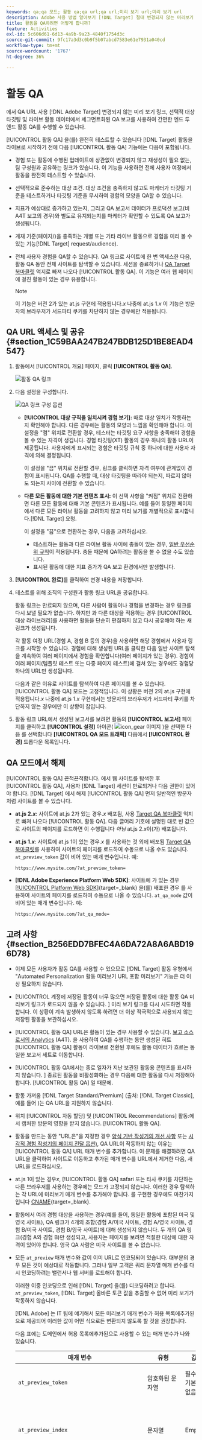 ```yaml
---
keywords: qa;qa 모드; 활동 qa;qa url;qa url;미리 보기 url;미리 보기 url
description: Adobe 사용 방법 알아보기 [!DNL Target] 절대 변경되지 않는 미리보기 링크를 통한 간편한 엔드 투 엔드 활동 QA, 선택적 대상 타기팅, 라이브 활동 데이터에서 세그멘테이션된 상태를 유지하는 QA 보고를 수행하는 QA URL입니다.
title: 활동을 QA하려면 어떻게 합니까?
feature: Activities
exl-id: 5c606d61-6d13-4a9b-9a23-4840f1754d3c
source-git-commit: 9fc17a3d3c0b9f5b07abcd7583e61e7931a040cd
workflow-type: tm+mt
source-wordcount: '1767'
ht-degree: 36%

---
```


# 활동 QA

에서 QA URL 사용 [!DNL Adobe Target] 변경되지 않는 미리 보기 링크, 선택적 대상 타깃팅 및 라이브 활동 데이터에서 세그먼트화된 QA 보고를 사용하여 간편한 엔드 투 엔드 활동 QA를 수행할 수 있습니다.

[!UICONTROL 활동 QA] 을(를) 완전히 테스트할 수 있습니다 [!DNL Target] 활동을 라이브로 시작하기 전에 다음 [!UICONTROL 활동 QA] 기능에는 다음이 포함됩니다.

* 경험 또는 활동에 수행된 업데이트에 상관없이 변경되지 않고 재생성이 필요 없는, 팀 구성원과 공유하는 링크가 있습니다. 이 기능을 사용하면 전체 사용자 여정에서 활동을 완전히 테스트할 수 있습니다.
* 선택적으로 준수하는 대상 조건. 대상 조건을 충족하지 않고도 마케터가 타깃팅 기준을 테스트하거나 타깃팅 기준을 무시하여 경험의 모양을 QA할 수 있습니다.
* 지표가 예상대로 증가하고 있는지, 그리고 QA 보고서 데이터가 프로덕션 보고(비A4T 보고의 경우)와 별도로 유지되는지를 마케터가 확인할 수 있도록 QA 보고가 생성됩니다.
* 게재 기준(페이지/)을 충족하는 개별 또는 기타 라이브 활동으로 경험을 미리 볼 수 있는 기능[!DNL Target] request/audience).
* 전체 사용자 경험을 QA할 수 있습니다. QA 링크로 사이트에 한 번 액세스한 다음, 활동 QA 동안 전체 사이트를 탐색할 수 있습니다. 세션을 종료하거나 [QA Target 북마클릿](/help/main/c-activities/c-activity-qa/activity-qa-bookmark.md#concept_A8A3551A4B5342079AFEED5ECF93E879) 억지로 빠져 나오다 [!UICONTROL 활동 QA]. 이 기능은 여러 웹 페이지에 걸친 활동이 있는 경우 유용합니다.

  >[!NOTE]
  >
  >이 기능은 버전 2가 있는 at.js 구현에 적용됩니다.*x* 나중에 at.js 1.*x* 이 기능은 방문자의 브라우저가 서드파티 쿠키를 차단하지 않는 경우에만 적용됩니다.

## QA URL 액세스 및 공유 {#section_1C59BAA247B247BDB125D1BE8EAD4547}

1. 활동에서 [!UICONTROL 개요] 페이지, 클릭 **[!UICONTROL 활동 QA]**.

   ![활동 QA 링크](assets/qa_link.png)

1. 다음 설정을 구성합니다.

   ![QA 링크 구성 옵션](assets/qa_link_config.png)

   * **[!UICONTROL 대상 규칙을 일치시켜 경험 보기]:** 때로 대상 일치가 작동하는지 확인해야 합니다. 다른 경우에는 활동의 모양과 느낌을 확인해야 합니다. 이 설정을 &quot;켬&quot; 위치로 전환할 경우, 테스터는 타깃팅 요구 사항을 충족해야 경험을 볼 수 있는 자격이 생깁니다. 경험 타깃팅(XT) 활동의 경우 하나의 활동 URL이 제공됩니다. 사용자에게 표시되는 경험은 타깃팅 규칙 중 하나에 대한 사용자 자격에 의해 결정됩니다.

     이 설정을 &quot;끔&quot; 위치로 전환할 경우, 링크를 클릭하면 자격 여부에 관계없이 경험이 표시됩니다. QA를 수행할 때, 대상 타깃팅을 따라야 되는지, 따르지 않아도 되는지 사이에 전환할 수 있습니다.

   * **다른 모든 활동에 대한 기본 컨텐츠 표시:** 이 선택 사항을 &quot;켜짐&quot; 위치로 전환하면 다른 모든 활동에 대해 기본 콘텐츠가 표시됩니다. 예를 들어 동일한 페이지에서 다른 모든 라이브 활동을 고려하지 않고 미리 보기를 개별적으로 표시합니다.[!DNL Target] 요청.

     이 설정을 &quot;끔&quot;으로 전환하는 경우, 다음을 고려하십시오.

      * 테스트하는 활동과 다른 라이브 활동 사이에 충돌이 있는 경우, [일반 우선순위 규칙](/help/main/c-activities/priority.md#concept_1780C11FEA57440499F0047DD6900E0F)이 적용됩니다. 충돌 때문에 QA하려는 활동을 볼 수 없을 수도 있습니다.
      * 표시된 활동에 대한 지표 증가가 QA 보고 환경에서만 발생합니다.

1. **[!UICONTROL 완료]**&#x200B;를 클릭하여 변경 내용을 저장합니다.
1. 테스트를 위해 조직의 구성원과 활동 링크 URL을 공유합니다.

   활동 링크는 만료되지 않으며, 다른 사람이 활동이나 경험을 변경하는 경우 링크를 다시 보낼 필요가 없습니다. 하지만 과 다른 대상을 적용하는 경우 [!UICONTROL 대상 라이브러리]를 사용하면 활동을 단순히 편집하지 않고 다시 공유해야 하는 새 링크가 생성됩니다.

   각 활동 여정 URL(경험 A, 경험 B 등의 경우)을 사용하면 해당 경험에서 사용자 링크를 시작할 수 있습니다. 경험에 대해 생성된 URL을 클릭한 다음 일반 사이트 탐색을 계속하여 여러 페이지에서 경험을 확인합니다(여러 페이지가 있는 경우). 경험이 여러 페이지(템플릿 테스트 또는 다중 페이지 테스트)에 걸쳐 있는 경우에도 경험당 하나의 URL만 생성됩니다. 

   다음과 같은 이유로 사이트를 탐색하여 다른 페이지를 볼 수 있습니다. [!UICONTROL 활동 QA] 모드는 고정적입니다. 이 상황은 버전 2의 at.js 구현에 적용됩니다.*x* 나중에 at.js 1.*x* 구현에서는 방문자의 브라우저가 서드파티 쿠키를 차단하지 않는 경우에만 이 상황이 참입니다.

1. 활동 링크 URL에서 생성된 보고서를 보려면 활동의 **[!UICONTROL 보고서]** 페이지를 클릭하고 **[!UICONTROL 설정]** 아이콘(  ![icon_gear 이미지](assets/icon_gear.png) )을 선택한 다음 를 선택합니다 **[!UICONTROL QA 모드 트래픽]** 다음에서 **[!UICONTROL 환경]** 드롭다운 목록입니다.

## QA 모드에서 해제

[!UICONTROL 활동 QA] 끈적끈적합니다. 에서 웹 사이트를 탐색한 후 [!UICONTROL 활동 QA], 사용자 [!DNL Target] 세션이 만료되거나 다음 권한이 있어야 합니다. [!DNL Target] 에서 해제 [!UICONTROL 활동 QA] 먼저 일반적인 방문자처럼 사이트를 볼 수 있습니다.

* **at.js 2.*x***: 사이트에 at.js 2가 있는 경우.*x* 배포됨, 사용 [Target QA 북마클릿](/help/main/c-activities/c-activity-qa/activity-qa-bookmark.md#concept_A8A3551A4B5342079AFEED5ECF93E879) 억지로 빠져 나오다 [!UICONTROL 활동 QA]. 다음 글머리 기호에 설명된 대로 빈 값으로 사이트의 페이지를 로드하면 이 수행됩니다 *아님* at.js 2.*x*이(가) 배포됩니다.

* **at.js 1.*x***: 사이트에 at.js 1이 있는 경우.*x* 를 사용하는 것 외에 배포됨 [Target QA 북마클릿](/help/main/c-activities/c-activity-qa/activity-qa-bookmark.md#concept_A8A3551A4B5342079AFEED5ECF93E879)를 사용하여 사이트의 페이지를 로드하여 수동으로 나올 수도 있습니다. `at_preview_token` 값이 비어 있는 매개 변수입니다. 예:

  `https://www.mysite.com/?at_preview_token=`

* **[!DNL Adobe Experience Platform Web SDK]**: 사이트에 가 있는 경우 [[!UICONTROL Platform Web SDK]](https://experienceleague.adobe.com/docs/target-dev/developer/client-side/aep-web-sdk.html){target=_blank} 을(를) 배포한 경우 를 사용하여 사이트의 페이지를 로드하여 수동으로 나올 수 있습니다. `at_qa_mode` 값이 비어 있는 매개 변수입니다. 예:

  `https://www.mysite.com/?at_qa_mode=`

## 고려 사항 {#section_B256EDD7BFEC4A6DA72A8A6ABD196D78}

* 이제 모든 사용자가 활동 QA를 사용할 수 있으므로 [!DNL Target] 활동 유형에서 &quot;Automated Personalization 활동 미리보기 URL 포함 미리보기&quot; 기능은 더 이상 필요하지 않습니다.
* [!UICONTROL 계정에 저장된 활동이 너무 많으면 저장된 활동에 대한 활동 QA 미리보기 링크가 로드되지 않을 수 있습니다. ] 미리 보기 링크를 다시 시도하면 작동합니다. 이 상황이 계속 발생하지 않도록 하려면 더 이상 적극적으로 사용되지 않는 저장된 활동을 보관하십시오.
* [!UICONTROL 활동 QA] URL은 활동이 있는 경우 사용할 수 있습니다. [보고 소스로서의 Analytics](/help/main/c-integrating-target-with-mac/a4t/a4t.md) (A4T). 을 사용하여 QA를 수행하는 동안 생성된 히트 [!UICONTROL 활동 QA] 활동이 라이브로 전환된 후에도 활동 데이터가 흐르는 동일한 보고서 세트로 이동합니다.
* [!UICONTROL 활동 QA에서는 종료 일자가 지난 보관된 활동용 콘텐츠를 표시하지 않습니다. ] 종료된 활동을 비활성화하는 경우 다음에 대한 활동을 다시 저장해야 합니다. [!UICONTROL 활동 QA] 일 때문에.
* 활동 가져옴 [!DNL Target Standard/Premium] (출처: [!DNL Target Classic], 예를 들어 )는 QA URL을 지원하지 않습니다.
* 위치 [!UICONTROL 자동 할당] 및 [!UICONTROL Recommendations] 활동:에서 캡처한 방문의 영향을 받지 않습니다. [!UICONTROL 활동 QA].
* 활동을 만드는 동안 &quot;URL은&quot;을 지정한 경우 [양식 기반 작성기의 개선 사항](/help/main/c-experiences/form-experience-composer.md#task_FAC842A6535045B68B4C1AD3E657E56E) 또는 [시각적 경험 작성기의 페이지 전달 옵션)](/help/main/c-experiences/c-visual-experience-composer/viztarget-options.md#reference_3BD1BEEAFA584A749ED2D08F14732E81), QA URL이 작동하지 않는 이유는 [!UICONTROL 활동 QA] URL 매개 변수를 추가합니다. 이 문제를 해결하려면 QA URL을 클릭하여 사이트로 이동하고 추가된 매개 변수를 URL에서 제거한 다음, 새 URL을 로드하십시오.
* at.js 1이 있는 경우&#x200B;*x*, [!UICONTROL 활동 QA] safari 또는 타사 쿠키를 차단하는 다른 브라우저를 사용하는 경우에는 모드가 고정되지 않습니다. 이러한 경우 탐색하는 각 URL에 미리보기 매개 변수를 추가해야 합니다. 를 구현한 경우에도 마찬가지입니다 [CNAME](https://experienceleague.adobe.com/docs/target-dev/developer/implementation/implement-cname-support-in-target.html){target=_blank}.
* 활동에서 여러 경험 대상을 사용하는 경우(예를 들어, 동일한 활동에 포함된 미국 및 영국 사이트), QA 링크가 4개의 조합(경험 A/미국 사이트, 경험 A/영국 사이트, 경험 B/미국 사이트, 경험 B/영국 사이트)에 대해 생성되지 않습니다. 두 개의 QA 링크(경험 A와 경험 B)만 생성되고, 사용자는 페이지를 보려면 적절한 대상에 대한 자격이 있어야 합니다. 영국 QA 사람은 미국 사이트를 볼 수 없습니다.
* 모든 `at_preview` 매개 변수와 값이 이미 URL로 인코딩되어 있습니다. 대부분의 경우 모든 것이 예상대로 작동합니다. 그러나 일부 고객은 쿼리 문자열 매개 변수를 다시 인코딩하려는 밸런서나 웹 서버를 로드해야 합니다.

  이러한 이중 인코딩으로 인해 [!DNL Target] 을(를) 디코딩하려고 합니다. `at_preview_token`, [!DNL Target] 올바른 토큰 값을 추출할 수 없어 미리 보기가 작동하지 않습니다.

  [!DNL Adobe] 는 IT 팀에 얘기해서 모든 미리보기 매개 변수가 허용 목록에추가된으로 제공되어 이러한 값이 어떤 식으로든 변환되지 않도록 할 것을 권장합니다.

  다음 표에는 도메인에서 허용 목록에추가된으로 사용할 수 있는 매개 변수가 나와 있습니다.

  | 매개 변수 | 유형 | 값 | 설명 |
  |--- |--- |--- |--- |
  | `at_preview_token` | 암호화된 문자열 | 필수, 기본값 없음 | QA 모드에서 실행할 수 있는 캠페인 ID 목록이 포함된 암호화된 엔티티입니다. |
  | `at_preview_index` | 문자열 | Empty | 매개 변수의 형식은 `<campaignIndex>` 또는 `<campaignIndex>_< experienceIndex>`<br>입니다.두 색인이 모두 1로 시작합니다. |
  | `at_preview_listed_activities_only` | 부울(true/false) | 기본값: false | &quot;true&quot;면 `at_preview_index` 매개 변수에 지정된 모든 캠페인이 처리됩니다.<br>&quot;false&quot;이면 페이지의 모든 캠페인이 미리 보기 토큰에 지정되지 않았더라도 처리됩니다. |
  | `at_preview_evaluate_as_true_audience_ids` | 문자열 | Empty | 대상 및 보고 수준에서 항상 (true)로 평가되어야 하는 segmentId-s의 밑줄로 구분된 (&quot;_&quot;) 목록은 의 범위에서 &quot;true&quot;로 평가됩니다. [!DNL Target] 요청. |
  | `_AT_Debug` | 문자열 | 창 또는 콘솔 | 콘솔 로깅 또는 새 창입니다. |
  | `adobe_mc_ref` |  |  | 기본 페이지의 참조 URL을 새 페이지에 전달합니다. `AppMeasurement.js` 버전 2.1 이상에서 사용하는 경우 [!DNL Adobe Analytics]는 이 매개 변수값을 새 페이지의 참조 URL로 사용합니다. |
  | `adobe_mc_sdid` |  |  | 를 전달합니다. [!DNL Supplemental Data Id] (SDID) 및 [!DNL Experience Cloud Org Id] 기본 페이지에서 새 페이지로 이동합니다. 이 ID 전달 허용 [!UICONTROL Analytics for Target] (A4T) 을 사용하여 [!DNL Target] 을(를) 사용하여 기본 페이지에서 요청 [!DNL Analytics] 새 페이지에 을 요청합니다. |

* 다음 [!UICONTROL 대상 QA 모드] UI는 다중 페이지 활동에서 경험의 첫 번째 URL만 표시합니다. 여정 테스트를 만들고 URL1에서 URL2로 이동한다고 가정합니다. 그러나 URL2로 이동하려는 경우 URL1에 대해 제공된 모든 URL 매개 변수를 복사하여 URL1에 표시된 대로 &quot;?&quot;를 지정한 후 URL2에 적용합니다.
* 계정에 저장된 활동이 너무 많으면 저장된 활동에 대한 활동 QA 미리보기 링크가 로드되지 않을 수 있습니다. 미리보기 링크를 다시 시도하십시오. 이 문제가 계속 발생하는 것을 방지하기 위해 더 이상 적극적으로 사용되지 않는 저장된 활동을 보관하십시오.

## Target JavaScript 라이브러리 [!UICONTROL QA 모드] 호환성 {#compatibility}

[!DNL Target] 는 다음 JavaScript 라이브러리를 지원합니다.

* [at.js 1.x](https://experienceleague.adobe.com/docs/target-dev/developer/client-side/at-js-implementation/at-js/how-atjs-works.html)
* [at.js 2.x](https://experienceleague.adobe.com/docs/target-dev/developer/client-side/at-js-implementation/at-js/how-atjs-works.html)
* [Adobe Experience Platform Web SDK](https://experienceleague.adobe.com/docs/target-dev/developer/client-side/aep-web-sdk.html)

다음 표에는 다양한 활동 유형이 나열되어 있으며, 활동 유형을 나타내는지 여부가 표시됩니다. [!UICONTROL 활동 QA] 모드는 각 라이브러리에 대해 지원됩니다.

| 활동 유형 | at.js 1.x | at.js 2.x | Platform Web SDK |
| --- | --- | --- | --- |
| [!UICONTROL A/B 테스트] | 예 | 예 | 예 |
| [!UICONTROL 자동 할당] | 예 | 예 | 예 |
| [!UICONTROL 자동 타겟팅] | 예 | 예 | 예 |
| [!UICONTROL Automated Personalization] (AP) | 예 | 예 | 예 |
| [!UICONTROL 경험 타겟팅] (XT) | 예 | 예 | 예 |
| [!UICONTROL 다변량 테스트] (MVT) | 예 | 예 | 예 |
| [!UICONTROL Recommendations] | 예 | 예 | 예 |